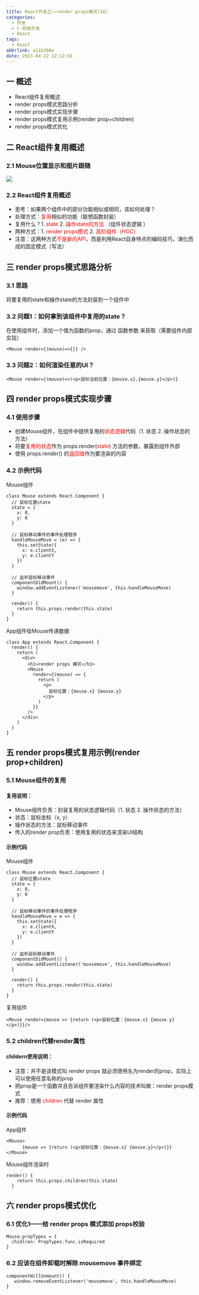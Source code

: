 ```yaml
---
title: React开发之——render props模式(16)
categories:
  - 开发
  - C-前端开发
  - React
tags:
  - React
abbrlink: a11b366e
date: 2023-04-22 12:12:01
---
```

## 一 概述

*  React组件复用概述
*  render props模式思路分析
*  render props模式实现步骤
*  render props模式复用示例(render prop+children)
*  render props模式优化

<!--more-->

## 二  React组件复用概述

### 2.1 Mouse位置显示和图片跟随

![][1]

### 2.2 React组件复用概述

* 思考：如果两个组件中的部分功能相似或相同，该如何处理？
* 处理方式：<font color=red>复用</font>相似的功能（联想函数封装）
* 复用什么？1. <font color=red>state</font> 2. <font color=red>操作state的方法</font> （组件状态逻辑 ）
* 两种方式：1. <font color=red>render props模式</font> 2. <font color=red>高阶组件（HOC）</font>
* 注意：这两种方式<font color=red>不是新的API</font>，而是利用React自身特点的编码技巧，演化而成的固定模式（写法）

## 三 render props模式思路分析

### 3.1 思路

将要复用的state和操作state的方法封装到一个组件中

### 3.2  问题1：如何拿到该组件中复用的state？

在使用组件时，添加一个值为函数的prop，通过 函数参数 来获取（需要组件内部实现）

```
<Mouse render={(mouse)=>{}} />
```

### 3.3 问题2：如何渲染任意的UI？

```
<Mouse render={(mouse)=>(<p>鼠标当前位置：{mouse.x},{mouse.y}</p>)}
```

## 四 render props模式实现步骤

### 4.1 使用步骤

* 创建Mouse组件，在组件中提供复用的<font color=red>状态逻辑</font>代码（1. 状态 2. 操作状态的方法）
* 将要<font color=red>复用的状态</font>作为 props.render(<font color=red>state</font>) 方法的参数，暴露到组件外部
* 使用 props.render() 的<font color=red>返回值</font>作为要渲染的内容

### 4.2 示例代码

Mouse组件

```
class Mouse extends React.Component {
  // 鼠标位置state
  state = {
    x: 0,
    y: 0
  }

  // 鼠标移动事件的事件处理程序
  handleMouseMove = (e) => {
    this.setState({
      x: e.clientX,
      y: e.clientY
    })
  }

  // 监听鼠标移动事件
  componentDidMount() {
    window.addEventListener('mousemove', this.handleMouseMove)
  }

  render() {
    return this.props.render(this.state)
  }
}
```

App组件给Mouse传递数据

```
class App extends React.Component {
  render() {
    return (
      <div>
        <h1>render props 模式</h1>
        <Mouse
          render={(mouse) => {
            return (
              <p>
                鼠标位置：{mouse.x} {mouse.y}
              </p>
            )
          }}
        />
      </div>
    )
  }
}
```

## 五 render props模式复用示例(render prop+children)

### 5.1 Mouse组件的复用

#### 复用说明：

* Mouse组件负责：封装复用的状态逻辑代码（1. 状态 2. 操作状态的方法）
* 状态：鼠标坐标（x, y）
* 操作状态的方法：鼠标移动事件
* 传入的render prop负责：使用复用的状态来渲染UI结构

#### 示例代码

Mouse组件

```
class Mouse extends React.Component {
  // 鼠标位置state
  state = {
    x: 0,
    y: 0
  }

  // 鼠标移动事件的事件处理程序
  handleMouseMove = e => {
    this.setState({
      x: e.clientX,
      y: e.clientY
    })
  }

  // 监听鼠标移动事件
  componentDidMount() {
    window.addEventListener('mousemove', this.handleMouseMove)
  }

  render() {
    return this.props.render(this.state)
  }
}
```

复用组件

```
<Mouse render={mouse => {return (<p>鼠标位置：{mouse.x} {mouse.y}</p>)}}/>
```

### 5.2 children代替render属性

#### childern使用说明：

* 注意：并不是该模式叫 render props 就必须使用名为render的prop，实际上可以使用任意名称的prop
* 把prop是一个函数并且告诉组件要渲染什么内容的技术叫做：render props模式
* 推荐：使用 <font color=red>children</font> 代替 render 属性

#### 示例代码

App组件

```
<Mouse>
      {mouse => {return (<p>鼠标位置：{mouse.x} {mouse.y}</p>)}}
</Mouse>
```

Mouse组件渲染时

```
render() {
    return this.props.children(this.state)
  }
```

## 六 render props模式优化

### 6.1 优化1——给 render props 模式添加 props校验

```
Mouse.propTypes = {
  chidlren: PropTypes.func.isRequired
}
```

### 6.2 应该在组件卸载时解除 mousemove 事件绑定

```
componentWillUnmount() {
   window.removeEventListener('mousemove', this.handleMouseMove)
}
```




[1]:https://jsd.onmicrosoft.cn/gh/PGzxc/CDN/blog-react/react-day1-img16-render-props-view.gif

